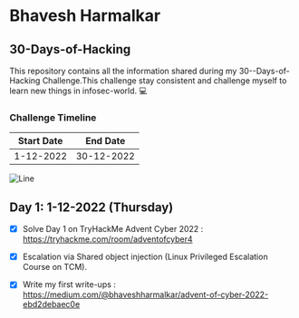 # Bhavesh Harmalkar

## 30-Days-of-Hacking

This repository contains all the information shared during my 30--Days-of-Hacking Challenge.This challenge stay consistent and challenge myself to learn new things in infosec-world. :computer:
<br/>

### Challenge Timeline

Start Date | End Date
--- | --- 
1-12-2022 | 30-12-2022

![Line](https://github.com/andreasbm/readme/blob/master/assets/lines/rainbow.png)

## Day 1: 1-12-2022 (Thursday)
- [X] Solve Day 1 on TryHackMe Advent Cyber 2022 : 
      https://tryhackme.com/room/adventofcyber4
      
- [X] Escalation via Shared object injection 
      (Linux Privileged Escalation Course on TCM).
      
- [X] Write my first write-ups :  
      https://medium.com/@bhaveshharmalkar/advent-of-cyber-2022-ebd2debaec0e
